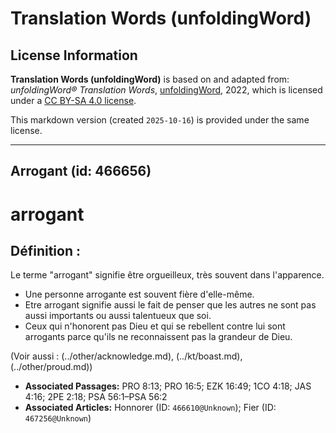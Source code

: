 # Translation Words (unfoldingWord)

## License Information

**Translation Words (unfoldingWord)** is based on and adapted from: _unfoldingWord® Translation Words_, [unfoldingWord](https://unfoldingword.org/utw), 2022, which is licensed under a [CC BY-SA 4.0 license](https://creativecommons.org/licenses/by-sa/4.0/legalcode.en).

This markdown version (created `2025-10-16`) is provided under the same license.



--------------------------------

## Arrogant (id: 466656)

arrogant
========

Définition :
------------

Le terme "arrogant" signifie être orgueilleux, très souvent dans l'apparence.

* Une personne arrogante est souvent fière d'elle\-même.
* Etre arrogant signifie aussi le fait de penser que les autres ne sont pas aussi importants ou aussi talentueux que soi.
* Ceux qui n'honorent pas Dieu et qui se rebellent contre lui sont arrogants parce qu'ils ne reconnaissent pas la grandeur de Dieu.

(Voir aussi : (../other/acknowledge.md), (../kt/boast.md), (../other/proud.md))

* **Associated Passages:** PRO 8:13; PRO 16:5; EZK 16:49; 1CO 4:18; JAS 4:16; 2PE 2:18; PSA 56:1–PSA 56:2
* **Associated Articles:** Honnorer (ID: `466610@Unknown`); Fier (ID: `467256@Unknown`)


